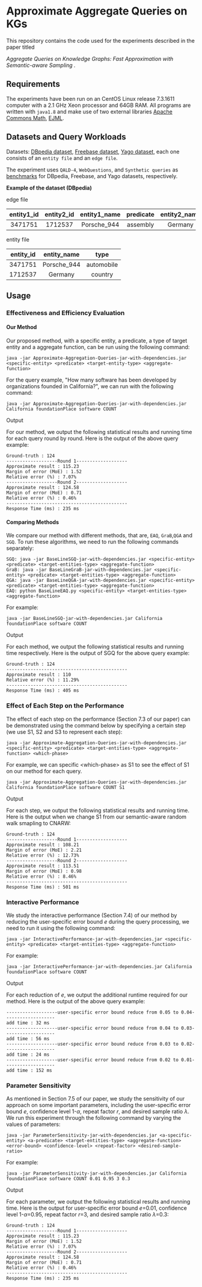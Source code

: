 # Approximate Aggregate Queries on KGs

This repository contains the code used for the experiments described in the paper titled

_Aggregate Queries on Knowledge Graphs: Fast Approximation with Semantic-aware Sampling ._

## Requirements

The experiments have been run on an CentOS Linux release 7.3.1611 computer with a 2.1 GHz Xeon processor and 64GB RAM. All programs are written with `java1.8` and make use of two external libraries [Apache Commons Math](http://commons.apache.org/proper/commons-math/download_math.cgi), [EJML](http://ejml.org/wiki/index.php?title=Main_Page).

## Datasets and Query Workloads

Datasets: [DBpedia dataset](https://drive.google.com/drive/folders/1fQEbz7tmcbe8R3sTO_LwJ9LVBDtqlyph?usp=sharing), [Freebase dataset](https://drive.google.com/drive/folders/1wZSbxF_x2DSJWiMf5sW9WnJ1NW_RR3IG?usp=sharing), [Yago dataset](https://drive.google.com/drive/folders/1Q35R1RImlZPYwTdBwXyvGSj-4aWIONb_?usp=sharing), each one consists of an `entity file` and an `edge file`.

The experiment uses `QALD-4`, `WebQuestions`, and `Synthetic queries` as [benchmarks](https://drive.google.com/drive/folders/19T1Th9G4HcffIhAbaCHqOJPxeWElOy51?usp=sharing) for DBpedia, Freebase, and Yago datasets, respectively.

**Example of the dataset (DBpedia)**

edge file

| entity1_id | entity2_id | entity1_name | predicate | entity2_name |
| :--------: | :--------: | :----------: | :-------: | :----------: |
|  3471751   |  1712537   | Porsche_944  | assembly  |   Germany    |

entity file

| entity_id | entity_name |    type    |
| :-------: | :---------: | :--------: |
|  3471751  | Porsche_944 | automobile |
|  1712537  |   Germany   |  country   |

## Usage

### Effectiveness and Efficiency Evaluation

#### Our Method

Our proposed method, with a specific entity, a predicate, a type of target entity and a aggregate function, can be run using the following command:

```
java -jar Approximate-Aggregation-Queries-jar-with-dependencies.jar <specific-entity> <predicate> <target-entity-type> <aggregate-function>
```

For the query example, "How many software has been developed by organizations founded in California?", we can run with the following command:

```
java -jar Approximate-Aggregation-Queries-jar-with-dependencies.jar California foundationPlace software COUNT
```

Output

For our method, we output the following statistical results and running time for each query round by round. Here is the output of the above query example:

```
Ground-truth : 124
-------------------Round 1-------------------
Approximate result : 115.23
Margin of error (MoE) : 1.52
Relative error (%) : 7.07%
-------------------Round 2-------------------
Approximate result : 124.58
Margin of error (MoE) : 0.71
Relative error (%) : 0.46%
---------------------------------------------
Response Time (ms) : 235 ms
```

#### Comparing Methods

We compare our method with different methods, that are, `EAQ`, `GraB`,`QGA` and `SGQ`. To run these algorithms, we need to run the following commands separately:

```
SGQ: java -jar BaseLineSGQ-jar-with-dependencies.jar <specific-entity> <predicate> <target-entities-type> <aggregate-function>
GraB: java -jar BaseLineGraB-jar-with-dependencies.jar <specific-entity> <predicate> <target-entities-type> <aggregate-function>
QGA: java -jar BaseLineQGA-jar-with-dependencies.jar <specific-entity> <predicate> <target-entities-type> <aggregate-function>
EAQ: python BaseLineEAQ.py <specific-entity> <target-entities-type> <aggregate-function>
```

For example:

```
java -jar BaseLineSGQ-jar-with-dependencies.jar California foundationPlace software COUNT
```

Output

For each method, we output the following statistical results and running time respectively. Here is the output of SGQ for the above query example:

```
Ground-truth : 124
---------------------------------------------
Approximate result : 110
Relative error (%) : 11.29%
---------------------------------------------
Response Time (ms) : 405 ms
```

### Effect of Each Step on the Performance

The effect of each step on the performance (Section 7.3 of our paper) can be demonstrated using the command below by specifying a certain step (we use S1, S2 and S3 to represent each step):

```
java -jar Approximate-Aggregation-Queries-jar-with-dependencies.jar <specific-entity> <predicate> <target-entities-type> <aggregate-function> <which-phase>
```

For example, we can specific \<which-phase\> as S1 to see the effect of S1 on our method for each query.

```
java -jar Approximate-Aggregation-Queries-jar-with-dependencies.jar California foundationPlace software COUNT S1
```

Output

For each step, we output the following statistical results and running time. Here is the output when we change S1 from our semantic-aware random walk smapling to CNARW:

```
Ground-truth : 124
-------------------Round 1-------------------
Approximate result : 108.21
Margin of error (MoE) : 2.21
Relative error (%) : 12.73%
-------------------Round 2-------------------
Approximate result : 113.51
Margin of error (MoE) : 0.98
Relative error (%) : 8.46%
---------------------------------------------
Response Time (ms) : 501 ms
```

### Interactive Performance

We study the interactive performance (Section 7.4)  of our method by reducing the user-specific error bound *e* during the query processing, we need to run it using the following command:

```
java -jar InteractivePerformance-jar-with-dependencies.jar <specific-entity> <predicate> <target-entities-type> <aggregate-function>
```

For example:

```
java -jar InteractivePerformance-jar-with-dependencies.jar California foundationPlace software COUNT
```

Output

For each reduction of *e*, we output the additional runtime required for our method. Here is the output of the above query example:

```
-------------------user-specific error bound reduce from 0.05 to 0.04-------------------
add time : 32 ms
-------------------user-specific error bound reduce from 0.04 to 0.03-------------------
add time : 56 ms
-------------------user-specific error bound reduce from 0.03 to 0.02-------------------
add time : 24 ms
-------------------user-specific error bound reduce from 0.02 to 0.01-------------------
add time : 152 ms
```

### Parameter Sensitivity

As mentioned in Section 7.5 of our paper, we study the sensitivity of our approach on some important parameters, including the user-specific error bound *e*, confidence level 1-*α*, repeat factor *r*, and desired sample ratio *λ*. We run this experiment through the following command by varying the values of parameters:

```
java -jar ParameterSensitivity-jar-with-dependencies.jar <a-specific-entity> <a-predicate> <target-entities-type> <aggregate-function> <error-bound> <confidence-level> <repeat-factor> <desired-sample-ratio>
```

For example:

```
java -jar ParameterSensitivity-jar-with-dependencies.jar California foundationPlace software COUNT 0.01 0.95 3 0.3
```

Output

For each parameter, we output the following statistical results and running time. Here is the output for user-specific error bound *e*=0.01, confidence level 1-*α*=0.95, repeat factor *r*=3, and desired sample ratio *λ*=0.3:

```
Ground-truth : 124
-------------------Round 1-------------------
Approximate result : 115.23
Margin of error (MoE) : 1.52
Relative error (%) : 7.07%
-------------------Round 2-------------------
Approximate result : 124.58
Margin of error (MoE) : 0.71
Relative error (%) : 0.46%
---------------------------------------------
Response Time (ms) : 235 ms
```


